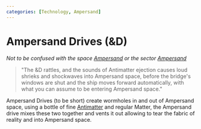 ```yaml
---
categories: [Technology, Ampersand]
---
```


# Ampersand Drives (&D)

*Not to be confused with the space [Ampersand](ampersand_space) or the sector [Ampersand](../sectors/ampersand)*

> "The &D rattles, and the sounds of Antimatter ejection causes loud shrieks and shockwaves into Ampersand space, before the bridge's windows are shut and the ship moves forward automatically, with what you can assume to be entering Ampersand space."

Ampersand Drives (to be short) create wormholes in and out of Ampersand space, using a bottle of fine [Antimatter](antimatter) and regular Matter, the Ampersand drive mixes these two together and vents it out allowing to tear the fabric of reality and into Ampersand space.
